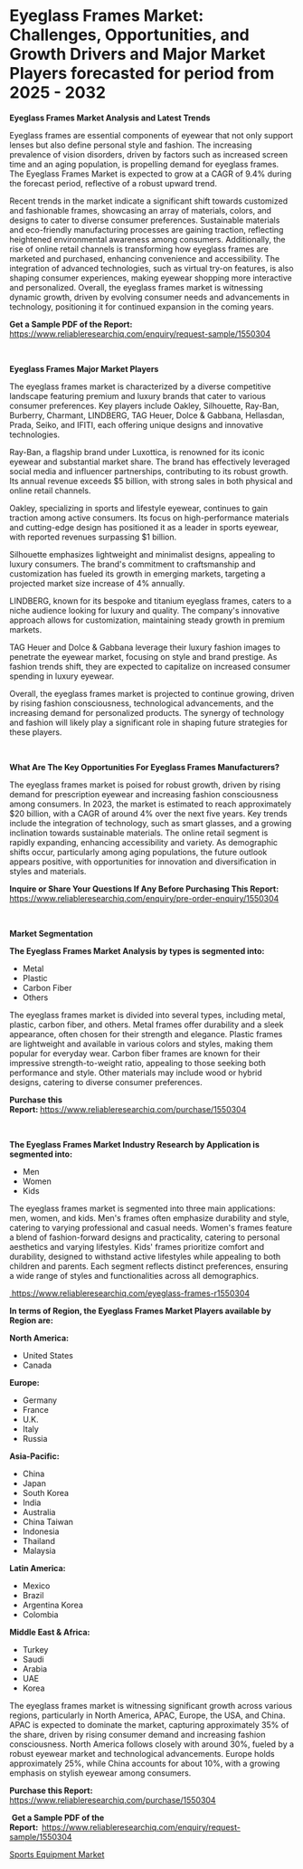<p><h1>Eyeglass Frames Market: Challenges, Opportunities, and Growth Drivers and Major Market Players forecasted for period from 2025 - 2032</h1></p><p><strong>Eyeglass Frames Market Analysis and Latest Trends</strong></p>
<p><p>Eyeglass frames are essential components of eyewear that not only support lenses but also define personal style and fashion. The increasing prevalence of vision disorders, driven by factors such as increased screen time and an aging population, is propelling demand for eyeglass frames. The Eyeglass Frames Market is expected to grow at a CAGR of 9.4% during the forecast period, reflective of a robust upward trend.</p><p>Recent trends in the market indicate a significant shift towards customized and fashionable frames, showcasing an array of materials, colors, and designs to cater to diverse consumer preferences. Sustainable materials and eco-friendly manufacturing processes are gaining traction, reflecting heightened environmental awareness among consumers. Additionally, the rise of online retail channels is transforming how eyeglass frames are marketed and purchased, enhancing convenience and accessibility. The integration of advanced technologies, such as virtual try-on features, is also shaping consumer experiences, making eyewear shopping more interactive and personalized. Overall, the eyeglass frames market is witnessing dynamic growth, driven by evolving consumer needs and advancements in technology, positioning it for continued expansion in the coming years.</p></p>
<p><strong>Get a Sample PDF of the Report:&nbsp;</strong> <a href="https://www.reliableresearchiq.com/enquiry/request-sample/1550304?utm_campaign=2277&utm_medium=2&utm_source=Github&utm_content=ia&utm_term=05042025&utm_id=eyeglass-frames">https://www.reliableresearchiq.com/enquiry/request-sample/1550304</a></p>
<p>&nbsp;</p>
<p><strong>Eyeglass Frames Major Market Players</strong></p>
<p><p>The eyeglass frames market is characterized by a diverse competitive landscape featuring premium and luxury brands that cater to various consumer preferences. Key players include Oakley, Silhouette, Ray-Ban, Burberry, Charmant, LINDBERG, TAG Heuer, Dolce & Gabbana, Hellasdan, Prada, Seiko, and IFITI, each offering unique designs and innovative technologies.</p><p>Ray-Ban, a flagship brand under Luxottica, is renowned for its iconic eyewear and substantial market share. The brand has effectively leveraged social media and influencer partnerships, contributing to its robust growth. Its annual revenue exceeds $5 billion, with strong sales in both physical and online retail channels.</p><p>Oakley, specializing in sports and lifestyle eyewear, continues to gain traction among active consumers. Its focus on high-performance materials and cutting-edge design has positioned it as a leader in sports eyewear, with reported revenues surpassing $1 billion.</p><p>Silhouette emphasizes lightweight and minimalist designs, appealing to luxury consumers. The brand's commitment to craftsmanship and customization has fueled its growth in emerging markets, targeting a projected market size increase of 4% annually.</p><p>LINDBERG, known for its bespoke and titanium eyeglass frames, caters to a niche audience looking for luxury and quality. The company's innovative approach allows for customization, maintaining steady growth in premium markets.</p><p>TAG Heuer and Dolce & Gabbana leverage their luxury fashion images to penetrate the eyewear market, focusing on style and brand prestige. As fashion trends shift, they are expected to capitalize on increased consumer spending in luxury eyewear.</p><p>Overall, the eyeglass frames market is projected to continue growing, driven by rising fashion consciousness, technological advancements, and the increasing demand for personalized products. The synergy of technology and fashion will likely play a significant role in shaping future strategies for these players.</p></p>
<p>&nbsp;</p>
<p><strong>What Are The Key Opportunities For Eyeglass Frames Manufacturers?</strong></p>
<p><p>The eyeglass frames market is poised for robust growth, driven by rising demand for prescription eyewear and increasing fashion consciousness among consumers. In 2023, the market is estimated to reach approximately $20 billion, with a CAGR of around 4% over the next five years. Key trends include the integration of technology, such as smart glasses, and a growing inclination towards sustainable materials. The online retail segment is rapidly expanding, enhancing accessibility and variety. As demographic shifts occur, particularly among aging populations, the future outlook appears positive, with opportunities for innovation and diversification in styles and materials.</p></p>
<p><strong>Inquire or Share Your Questions If Any Before Purchasing This Report:</strong> <a href="https://www.reliableresearchiq.com/enquiry/pre-order-enquiry/1550304?utm_campaign=2277&utm_medium=2&utm_source=Github&utm_content=ia&utm_term=05042025&utm_id=eyeglass-frames">https://www.reliableresearchiq.com/enquiry/pre-order-enquiry/1550304</a></p>
<p>&nbsp;</p>
<p><strong>Market Segmentation</strong></p>
<p><strong>The Eyeglass Frames Market Analysis by types is segmented into:</strong></p>
<p><ul><li>Metal</li><li>Plastic</li><li>Carbon Fiber</li><li>Others</li></ul></p>
<p><p>The eyeglass frames market is divided into several types, including metal, plastic, carbon fiber, and others. Metal frames offer durability and a sleek appearance, often chosen for their strength and elegance. Plastic frames are lightweight and available in various colors and styles, making them popular for everyday wear. Carbon fiber frames are known for their impressive strength-to-weight ratio, appealing to those seeking both performance and style. Other materials may include wood or hybrid designs, catering to diverse consumer preferences.</p></p>
<p><strong>Purchase this Report:&nbsp;</strong><a href="https://www.reliableresearchiq.com/purchase/1550304?utm_campaign=2277&utm_medium=2&utm_source=Github&utm_content=ia&utm_term=05042025&utm_id=eyeglass-frames">https://www.reliableresearchiq.com/purchase/1550304</a></p>
<p>&nbsp;</p>
<p><strong>The Eyeglass Frames Market Industry Research by Application is segmented into:</strong></p>
<p><ul><li>Men</li><li>Women</li><li>Kids</li></ul></p>
<p><p>The eyeglass frames market is segmented into three main applications: men, women, and kids. Men's frames often emphasize durability and style, catering to varying professional and casual needs. Women's frames feature a blend of fashion-forward designs and practicality, catering to personal aesthetics and varying lifestyles. Kids' frames prioritize comfort and durability, designed to withstand active lifestyles while appealing to both children and parents. Each segment reflects distinct preferences, ensuring a wide range of styles and functionalities across all demographics.</p></p>
<p><a href="https://www.reliableresearchiq.com/eyeglass-frames-r1550304?utm_campaign=2277&utm_medium=2&utm_source=Github&utm_content=ia&utm_term=05042025&utm_id=eyeglass-frames">&nbsp;https://www.reliableresearchiq.com/eyeglass-frames-r1550304</a></p>
<p><strong>In terms of Region, the Eyeglass Frames Market Players available by Region are:</strong></p>
<p>
    <p> <strong> North America: </strong>
        <ul>
            <li>United States</li>
            <li>Canada</li>
        </ul>
        </p> 
    <p> <strong> Europe: </strong>
        <ul>
            <li>Germany</li>
            <li>France</li>
            <li>U.K.</li>
            <li>Italy</li>
            <li>Russia</li>
        </ul>
        </p> 
    <p> <strong> Asia-Pacific: </strong>
        <ul>
            <li>China</li>
            <li>Japan</li>
            <li>South Korea</li>
            <li>India</li>
            <li>Australia</li>
            <li>China Taiwan</li>
            <li>Indonesia</li>
            <li>Thailand</li>
            <li>Malaysia</li>
        </ul>
        </p> 
    <p> <strong> Latin America: </strong>
        <ul>
            <li>Mexico</li>
            <li>Brazil</li>
            <li>Argentina Korea</li>
            <li>Colombia</li>
        </ul>
        </p> 
    <p> <strong> Middle East & Africa: </strong>
        <ul>
            <li>Turkey</li>
            <li>Saudi</li>
            <li>Arabia</li>
            <li>UAE</li>
            <li>Korea</li>
        </ul>
    </p>
    </p>
<p><p>The eyeglass frames market is witnessing significant growth across various regions, particularly in North America, APAC, Europe, the USA, and China. APAC is expected to dominate the market, capturing approximately 35% of the share, driven by rising consumer demand and increasing fashion consciousness. North America follows closely with around 30%, fueled by a robust eyewear market and technological advancements. Europe holds approximately 25%, while China accounts for about 10%, with a growing emphasis on stylish eyewear among consumers.</p></p>
<p><strong>Purchase this Report: </strong><a href="https://www.reliableresearchiq.com/purchase/1550304?utm_campaign=2277&utm_medium=2&utm_source=Github&utm_content=ia&utm_term=05042025&utm_id=eyeglass-frames">https://www.reliableresearchiq.com/purchase/1550304</a></p>
<p>&nbsp;<strong>Get a Sample PDF of the Report:&nbsp;&nbsp;</strong><a href="https://www.reliableresearchiq.com/enquiry/request-sample/1550304?utm_campaign=2277&utm_medium=2&utm_source=Github&utm_content=ia&utm_term=05042025&utm_id=eyeglass-frames">https://www.reliableresearchiq.com/enquiry/request-sample/1550304</a></p>
<p><strong></strong></p>
<p><p><a href="https://github.com/DixieGrimes/Market-Research-Report-List-2/blob/main/sports-equipment-market.md?utm_campaign=2277&utm_medium=2&utm_source=Github&utm_content=ia&utm_term=05042025&utm_id=eyeglass-frames">Sports Equipment Market</a></p></p>